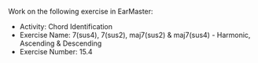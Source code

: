 Work on the following exercise in EarMaster:
- Activity: Chord Identification
- Exercise Name: 7(sus4), 7(sus2), maj7(sus2) & maj7(sus4) - Harmonic, Ascending & Descending
- Exercise Number: 15.4
